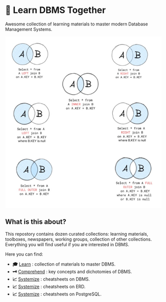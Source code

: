 # 🧭 Learn DBMS Together

Awesome collection of learning materials to master modern Database Management Systems.

![SQL Join](./cheatsheet/sql_join.jpg)

## What is this about?

This repostory contains dozen curated collections: learning materials, toolboxes, newspapers, working groups, collection of other collections. Everything you will find useful if you are interested in DBMS.

Here you can find:

- __:mortar_board:__ [Learn](./learn.md) : collection of materials to master DBMS.
- __:old_key:__ [Comprehend](./concepts.md) : key concepts and dichotomies of DBMS.
- __:chart_with_upwards_trend:__ [Systemize](./cheatsheets.md) : cheatsheets on DBMS.
- __:chart_with_upwards_trend:__ [Systemize](./cheatsheets_erd.md) : cheatsheets on ERD.
- __:chart_with_upwards_trend:__ [Systemize](./cheatsheets_psql.md) : cheatsheets on PostgreSQL.
